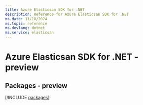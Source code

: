 ```yaml
---
title: Azure Elasticsan SDK for .NET
description: Reference for Azure Elasticsan SDK for .NET
ms.date: 11/18/2024
ms.topic: reference
ms.devlang: dotnet
ms.service: elasticsan
---
```

# Azure Elasticsan SDK for .NET - preview
## Packages - preview
[!INCLUDE [packages](elasticsan-index.md)]